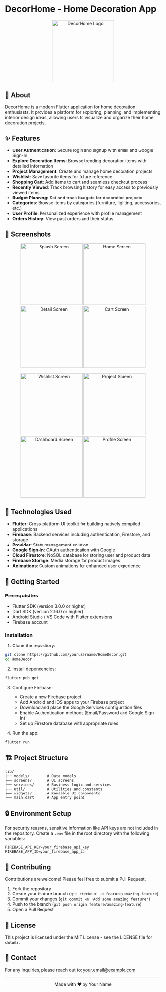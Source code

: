 # DecorHome - Home Decoration App

<p align="center">
  <img src="assets/icons/home_decor_icon.png" alt="DecorHome Logo" width="200"/>
</p>

## 📱 About
DecorHome is a modern Flutter application for home decoration enthusiasts. It provides a platform for exploring, planning, and implementing interior design ideas, allowing users to visualize and organize their home decoration projects.

## ✨ Features

- **User Authentication**: Secure login and signup with email and Google Sign-In
- **Explore Decoration Items**: Browse trending decoration items with detailed information
- **Project Management**: Create and manage home decoration projects
- **Wishlist**: Save favorite items for future reference
- **Shopping Cart**: Add items to cart and seamless checkout process
- **Recently Viewed**: Track browsing history for easy access to previously viewed items
- **Budget Planning**: Set and track budgets for decoration projects
- **Categories**: Browse items by categories (furniture, lighting, accessories, etc.)
- **User Profile**: Personalized experience with profile management
- **Orders History**: View past orders and their status

## 📸 Screenshots

<p align="center">
  <img src="screenshots/splash_screen.png" alt="Splash Screen" width="200"/>
  <img src="screenshots/home_screen.png" alt="Home Screen" width="200"/>
  <img src="screenshots/detail_screen.png" alt="Detail Screen" width="200"/>
  <img src="screenshots/cart_screen.png" alt="Cart Screen" width="200"/>
</p>

<p align="center">
  <img src="screenshots/wishlist_screen.png" alt="Wishlist Screen" width="200"/>
  <img src="screenshots/project_screen.png" alt="Project Screen" width="200"/>
  <img src="screenshots/dashboard_screen.png" alt="Dashboard Screen" width="200"/>
  <img src="screenshots/profile_screen.png" alt="Profile Screen" width="200"/>
</p>

## 🔧 Technologies Used

- **Flutter**: Cross-platform UI toolkit for building natively compiled applications
- **Firebase**: Backend services including authentication, Firestore, and storage
- **Provider**: State management solution
- **Google Sign-In**: OAuth authentication with Google
- **Cloud Firestore**: NoSQL database for storing user and product data
- **Firebase Storage**: Media storage for product images
- **Animations**: Custom animations for enhanced user experience

## 🚀 Getting Started

### Prerequisites

- Flutter SDK (version 3.0.0 or higher)
- Dart SDK (version 2.16.0 or higher)
- Android Studio / VS Code with Flutter extensions
- Firebase account

### Installation

1. Clone the repository:
```bash
git clone https://github.com/yourusername/HomeDecor.git
cd HomeDecor
```

2. Install dependencies:
```bash
flutter pub get
```

3. Configure Firebase:
   - Create a new Firebase project
   - Add Android and iOS apps to your Firebase project
   - Download and place the Google Services configuration files
   - Enable Authentication methods (Email/Password and Google Sign-In)
   - Set up Firestore database with appropriate rules

4. Run the app:
```bash
flutter run
```

## 🏗️ Project Structure

```
lib/
├── models/        # Data models
├── screens/       # UI screens
├── services/      # Business logic and services
├── util/          # Utilities and constants
├── widgets/       # Reusable UI components
└── main.dart      # App entry point
```

## 🔒 Environment Setup

For security reasons, sensitive information like API keys are not included in the repository. Create a `.env` file in the root directory with the following variables:

```
FIREBASE_API_KEY=your_firebase_api_key
FIREBASE_APP_ID=your_firebase_app_id
```

## 🤝 Contributing

Contributions are welcome! Please feel free to submit a Pull Request.

1. Fork the repository
2. Create your feature branch (`git checkout -b feature/amazing-feature`)
3. Commit your changes (`git commit -m 'Add some amazing feature'`)
4. Push to the branch (`git push origin feature/amazing-feature`)
5. Open a Pull Request

## 📄 License

This project is licensed under the MIT License - see the LICENSE file for details.

## 📧 Contact

For any inquiries, please reach out to: your.email@example.com

---

<p align="center">Made with ❤️ by Your Name</p>
